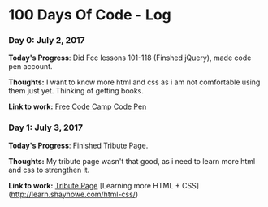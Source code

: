 # 100 Days Of Code - Log

### Day 0: July 2, 2017

**Today's Progress**: Did Fcc lessons 101-118 (Finshed jQuery), made code pen account.

**Thoughts:** I want to know more html and css as i am not comfortable using them just yet. Thinking of getting books.

**Link to work:** [Free Code Camp](https://www.freecodecamp.com) [Code Pen](https://codepen.io/)

### Day 1: July 3, 2017

**Today's Progress**: Finished Tribute Page. 

**Thoughts:** My tribute page wasn't that good, as i need to learn more html and css to strengthen it. 

**Link to work:** [Tribute Page](https://codepen.io/YoloPhoenix/pen/KqRXVZ) [Learning more HTML + CSS] (http://learn.shayhowe.com/html-css/)
